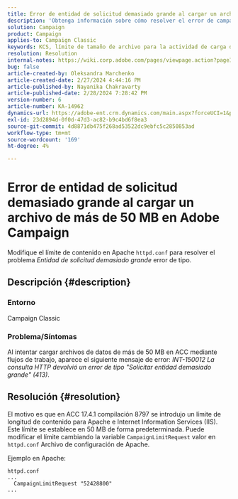 ```yaml
---
title: Error de entidad de solicitud demasiado grande al cargar un archivo de más de 50 MB en Adobe Campaign
description: 'Obtenga información sobre cómo resolver el error de campaña: entidad de solicitud demasiado grande. Modifique el límite de contenido en el archivo Apache httpd.conf.'
solution: Campaign
product: Campaign
applies-to: Campaign Classic
keywords: KCS, límite de tamaño de archivo para la actividad de carga de datos (archivo), entidad de solicitud demasiado grande, CampaignLimitRequest
resolution: Resolution
internal-notes: https://wiki.corp.adobe.com/pages/viewpage.action?pageId=1423015339#ACC-Apache/Tomcat/IIS-WhatisthefilesizelimitforDataloading(file)activity?
bug: false
article-created-by: Oleksandra Marchenko
article-created-date: 2/27/2024 4:44:16 PM
article-published-by: Nayanika Chakravarty
article-published-date: 2/28/2024 7:28:42 PM
version-number: 6
article-number: KA-14962
dynamics-url: https://adobe-ent.crm.dynamics.com/main.aspx?forceUCI=1&pagetype=entityrecord&etn=knowledgearticle&id=d374466b-8fd5-ee11-9079-6045bd006b3d
exl-id: 23d2894d-0f0d-47d3-ac82-b9c4bd6f8ea3
source-git-commit: 4d8871db475f268ad53522dc9ebfc5c2850853ad
workflow-type: tm+mt
source-wordcount: '169'
ht-degree: 4%

---
```


# Error de entidad de solicitud demasiado grande al cargar un archivo de más de 50 MB en Adobe Campaign


Modifique el límite de contenido en Apache `httpd.conf` para resolver el problema *Entidad de solicitud demasiado grande* error de tipo.

## Descripción {#description}


### <b>Entorno</b>

Campaign Classic

### <b>Problema/Síntomas</b>

Al intentar cargar archivos de datos de más de 50 MB en ACC mediante flujos de trabajo, aparece el siguiente mensaje de error: *INT-150012 La consulta HTTP devolvió un error de tipo &quot;Solicitar entidad demasiado grande&quot; (413)*.


## Resolución {#resolution}


El motivo es que en ACC 17.4.1 compilación 8797 se introdujo un límite de longitud de contenido para Apache e Internet Information Services (IIS). Este límite se establece en 50 MB de forma predeterminada. Puede modificar el límite cambiando la variable `CampaignLimitRequest` valor en `httpd.conf` Archivo de configuración de Apache.

Ejemplo en Apache:


```
httpd.conf
...
  CampaignLimitRequest "52428800"
...
```
